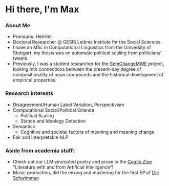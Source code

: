 # Hi there, I'm Max 

### About Me
- Pronouns: He/Him
- Doctoral Researcher @ GESIS Leibniz Institute for the Social Sciences
- I have an MSc in Computational Linguistics from the University of Stuttgart, my thesis was on automatic political scaling from politicians' tweets
- Previously, I was a student researcher for the [SemChangeMWE](https://www.ims.uni-stuttgart.de/en/research/projects/semchangemwe/) project, looking into connections between the present-day degree of compositionality of noun compounds and the historical development of empirical properties.

### Research Interests
- Disagreement/Human Label Variation, Perspectivism
- Computational Social/Political Science
  - Political Scaling
  - Stance and Ideology Detection
- Semantics
  - Cognitive and societal factors of meaning and meaning change
- Fair and Interpretable NLP

### Aside from academia stuff:
- Check out our LLM-prompted poetry and prose in the [Cogito Zine](https://www.flipsnack.com/58DBF5FF8D6/cogito-issue-no-01-printed-version/full-view.html) "Literature with and from Artificial Intelligence"!
- Music production, did the mixing and mastering for the first EP of [Die Schwimmen](https://open.spotify.com/intl-de/artist/38V0QdCiJv4Fjp7EiOLynA?si=-Yrr4WpsR1Go94U4IwwtOQ)
